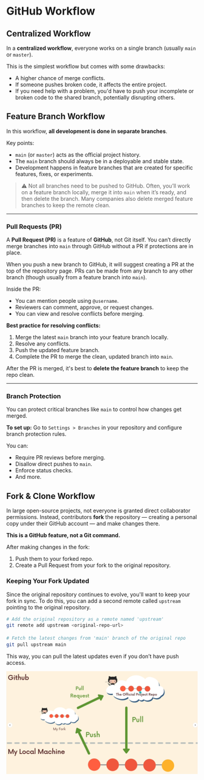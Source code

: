 # GitHub Workflow

## Centralized Workflow

In a **centralized workflow**, everyone works on a single branch (usually `main` or `master`).

This is the simplest workflow but comes with some drawbacks:

* A higher chance of merge conflicts.
* If someone pushes broken code, it affects the entire project.
* If you need help with a problem, you'd have to push your incomplete or broken code to the shared branch, potentially disrupting others.

## Feature Branch Workflow

In this workflow, **all development is done in separate branches**.

Key points:

* `main` (or `master`) acts as the official project history.
* The `main` branch should always be in a deployable and stable state.
* Development happens in feature branches that are created for specific features, fixes, or experiments.

> ⚠️ Not all branches need to be pushed to GitHub.
> Often, you’ll work on a feature branch locally, merge it into `main` when it’s ready, and then delete the branch. Many companies also delete merged feature branches to keep the remote clean.

---

### Pull Requests (PR)

A **Pull Request (PR)** is a feature of **GitHub**, not Git itself.
You can’t directly merge branches into `main` through GitHub without a PR if protections are in place.

When you push a new branch to GitHub, it will suggest creating a PR at the top of the repository page. PRs can be made from any branch to any other branch (though usually from a feature branch into `main`).

Inside the PR:

* You can mention people using `@username`.
* Reviewers can comment, approve, or request changes.
* You can view and resolve conflicts before merging.

**Best practice for resolving conflicts:**

1. Merge the latest `main` branch into your feature branch locally.
2. Resolve any conflicts.
3. Push the updated feature branch.
4. Complete the PR to merge the clean, updated branch into `main`.

After the PR is merged, it's best to **delete the feature branch** to keep the repo clean.

---

### Branch Protection

You can protect critical branches like `main` to control how changes get merged.

**To set up:**
Go to `Settings > Branches` in your repository and configure branch protection rules.

You can:

* Require PR reviews before merging.
* Disallow direct pushes to `main`.
* Enforce status checks.
* And more.

## Fork & Clone Workflow

In large open-source projects, not everyone is granted direct collaborator permissions.
Instead, contributors **fork** the repository — creating a personal copy under their GitHub account — and make changes there.

**This is a GitHub feature, not a Git command.**

After making changes in the fork:

1. Push them to your forked repo.
2. Create a Pull Request from your fork to the original repository.

### Keeping Your Fork Updated

Since the original repository continues to evolve, you'll want to keep your fork in sync.
To do this, you can add a second remote called `upstream` pointing to the original repository.

```bash
# Add the original repository as a remote named 'upstream'
git remote add upstream <original-repo-url>

# Fetch the latest changes from 'main' branch of the original repo
git pull upstream main
```

This way, you can pull the latest updates even if you don’t have push access.

![fork\_clone](./1.png)


